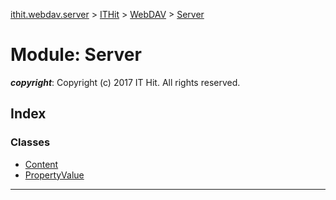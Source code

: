 [ithit.webdav.server](../README.md) > [ITHit](../modules/ithit.md) > [WebDAV](../modules/ithit.webdav.md) > [Server](../modules/ithit.webdav.server.md)

# Module: Server

*__copyright__*: Copyright (c) 2017 IT Hit. All rights reserved.

## Index

### Classes

* [Content](../classes/ithit.webdav.server.content.md)
* [PropertyValue](../classes/ithit.webdav.server.propertyvalue.md)

---

